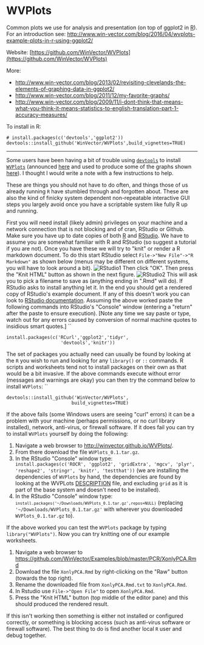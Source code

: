 # WVPlots

Common plots we use for analysis and presentation (on top of ggplot2 in [R](https://cran.r-project.org)).  For an introduction see: http://www.win-vector.com/blog/2016/04/wvplots-example-plots-in-r-using-ggplot2/

Website: [https://github.com/WinVector/WVPlots](https://github.com/WinVector/WVPlots)

More:

 * http://www.win-vector.com/blog/2013/02/revisiting-clevelands-the-elements-of-graphing-data-in-ggplot2/
 * http://www.win-vector.com/blog/2011/12/my-favorite-graphs/
 * http://www.win-vector.com/blog/2009/11/i-dont-think-that-means-what-you-think-it-means-statistics-to-english-translation-part-1-accuracy-measures/
 

To install in R:

    # install.packages(c('devtools','ggplot2'))
    devtools::install_github('WinVector/WVPlots',build_vignettes=TRUE)


---------------

Some users have been having a bit of trouble using
[`devtools`](https://cran.r-project.org/package=devtools) to install
[`WVPlots`](https://github.com/WinVector/WVPlots) (announced [here](http://www.win-vector.com/blog/2016/04/wvplots-example-plots-in-r-using-ggplot2/) and used to produce some of the graphs shown [here](http://www.win-vector.com/blog/2016/05/pcr_part1_xonly/)). I thought I would
write a note with a few instructions to help.

These are things you should not have to do often, and things those of us already running <code>R</code> have stumbled through and forgotten about.  These are also the kind of finicky system dependent non-repeatable interactive GUI steps you largely avoid once you have a scriptable system like fully R up and running.


First you will need install (likely admin) privileges on your machine
and a network connection that is not blocking and of cran, RStudio or
Github. Make sure you have up to date copies of both
[R](https://cran.r-project.org) and [RStudio](https://www.rstudio.com).
We have to assume you are somewhat familiar with R and RStudio (so
suggest a tutorial if you are not). Once you have these we will try to
"knit" or render a R markdown document. To do this start RStudio select
`File->"New File"->"R Markdown"` as shown below (menus may be different
on different systems, you will have to look around a bit).
![RStudio1](http://www.win-vector.com/blog/wp-content/uploads/2016/05/RStudio1.png "RStudio1.png")
Then click "OK". Then press the "Knit HTML" button as shown in the next
figure.
![RStudio2](http://www.win-vector.com/blog/wp-content/uploads/2016/05/RStudio2.png "RStudio2.png")
This will ask you to pick a filename to save as (anything ending in
".Rmd" will do). If RStudio asks to install anything let it. In the end
you should get a rendered copy of RStudio's example document. If any of
this doesn't work you can look to [RStudio
documentation](http://rmarkdown.rstudio.com). Assuming the above worked
paste the following commands into RStudio's "Console" window (entering a
"return" after the paste to ensure execution). \[Note any time we say
paste or type, watch out for any errors caused by conversion of normal
machine quotes to insidious smart quotes.\] ``

    install.packages(c('RCurl','ggplot2','tidyr',
                        'devtools','knitr'))

The set of packages you actually need can usually be found by looking at
the `R` you wish to run and looking for any `library()` or `::`
commands. R scripts and worksheets tend not to install packages on their
own as that would be a bit invasive. If the above commands execute
without error (messages and warnings are okay) you can then try the
command below to install `WVPlots`: ``

    devtools::install_github('WinVector/WVPlots',
                            build_vignettes=TRUE)

If the above fails (some Windows users are seeing "curl" errors) it can be a problem with your machine (perhaps permissions, or no curl library installed), network, anti-virus, or firewall software.  If it does fail you can try to install <code>WVPlots</code> yourself by doing the following:

1.  Navigate a web browser to <http://winvector.github.io/WVPlots/>.
2.  From there download the file `WVPlots_0.1.tar.gz`.
3.  In the RStudio "Console" window type:
    <code> install.packages(c('ROCR', 'ggplot2', 'gridExtra', 'mgcv', 'plyr', 'reshape2', 'stringr', 'knitr', 'testthat'))</code> (we are installing the dependencies of <code>WVPlots</code> by hand, the dependencies are found by looking at the WVPLots [DESCRIPTION](https://github.com/WinVector/WVPlots/DESCRIPTION) file, and excluding <code>grid</code> as it is part of the base system and doesn't need to be installed).
3.  In the RStudio "Console" window type:
    <code>`install.packages('~/Downloads/WVPlots_0.1.tar.gz',repos=NULL)`</code>
    (replacing `'~/Downloads/WVPlots_0.1.tar.gz'` with wherever you
    downloaded `WVPlots_0.1.tar.gz` to).

If the above worked you can test the `WVPlots` package by typing
`library("WVPlots")`. Now you can try knitting one of our example
worksheets.

1.  Navigate a web browser to
    <https://github.com/WinVector/Examples/blob/master/PCR/XonlyPCA.Rmd>
2.  Download the file `XonlyPCA.Rmd` by right-clicking on the "Raw"
    button (towards the top right).
3.  Rename the downloaded file from `XonlyPCA.Rmd.txt` to
    `XonlyPCA.Rmd`.
4.  In Rstudio use `File->"Open File"` to open `XonlyPCA.Rmd`.
5.  Press the "Knit HTML" button (top middle of the editor pane) and this
    should produced the rendered result.

If this isn't working then something is either not installed or
configured correctly, or something is blocking access (such as
anti-virus software or firewall software). The best thing to do is find
another local `R` user and debug together.

